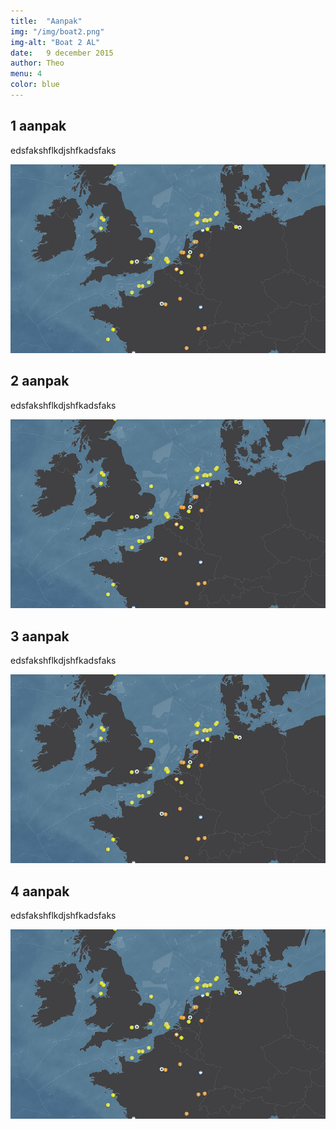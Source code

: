 ```yaml
---
title:  "Aanpak"
img: "/img/boat2.png"
img-alt: "Boat 2 AL"
date:   9 december 2015
author: Theo
menu: 4
color: blue
---
```

## 1 aanpak

edsfakshflkdjshfkadsfaks

<img src="../img/gg.jpg">

## 2 aanpak

edsfakshflkdjshfkadsfaks

<img src="../img/gg.jpg">

## 3 aanpak

edsfakshflkdjshfkadsfaks

<img src="../img/gg.jpg">

## 4 aanpak

edsfakshflkdjshfkadsfaks

<img src="../img/gg.jpg">